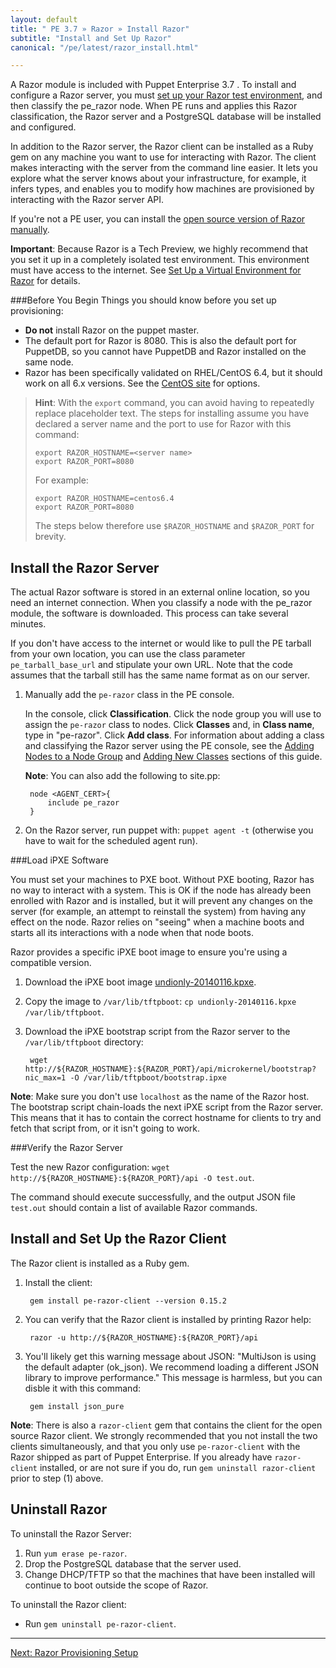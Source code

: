 ```yaml
---
layout: default
title: " PE 3.7 » Razor » Install Razor"
subtitle: "Install and Set Up Razor"
canonical: "/pe/latest/razor_install.html"

---
```

A Razor module is included with Puppet Enterprise 3.7 . To install and configure a Razor server, you must [set up your Razor test environment](./razor_prereqs.html), and then classify the pe_razor node. When PE runs and applies this Razor classification, the Razor server and a PostgreSQL database will be installed and configured.   

In addition to the Razor server, the Razor client can be installed as a Ruby gem on any machine you want to use for interacting with Razor. The client makes interacting with the server from the command line easier. It lets you explore what the server knows about your infrastructure, for example, it infers types, and enables you to modify how machines are provisioned by interacting with the Razor server API.

If you're not a PE user, you can install the [open source version of Razor manually](https://github.com/puppetlabs/razor-server/wiki/Installation). 
 
**Important**: Because Razor is a Tech Preview, we highly recommend that you set it up in a completely isolated test environment. This environment must have access to the internet. See [Set Up a Virtual Environment for Razor](./razor_prereqs.html) for details.
	 
###Before You Begin
Things you should know before you set up provisioning:

+ **Do not** install Razor on the puppet master.
+ The default port for Razor is 8080. This is also the default port for PuppetDB, so you cannot have PuppetDB and Razor installed on the same node.
+ Razor has been specifically validated on RHEL/CentOS 6.4, but it should work on all 6.x versions. See the [CentOS site](http://isoredirect.centos.org/centos/6/isos/x86_64/) for options.

>**Hint**: With the `export` command, you can avoid having to repeatedly replace placeholder text. The steps for installing assume you have declared a server name and the port to use for Razor with this command:
>
>     export RAZOR_HOSTNAME=<server name> 
>     export RAZOR_PORT=8080
>    
> For example: 
>
>	  export RAZOR_HOSTNAME=centos6.4 
>	  export RAZOR_PORT=8080	
>	
> The steps below therefore use `$RAZOR_HOSTNAME` and `$RAZOR_PORT` for brevity.

Install the Razor Server
-------------

The actual Razor software is stored in an external online location, so you need an internet connection. When you classify a node with the pe_razor module, the software is downloaded. This process can take several minutes. 

If you don't have access to the internet or would like to pull the PE tarball from your own location, you can use the class parameter `pe_tarball_base_url` and stipulate your own URL. Note that the code assumes that the tarball still has the same name format as on our server. 

1. Manually add the `pe-razor` class in the PE console. 

   In the console, click **Classification**. Click the node group you will use to assign the `pe-razor` class to nodes. Click **Classes** and, in **Class name**, type in "pe-razor". Click **Add class**. For information about adding a  class and classifying the Razor server using the PE console, see the [Adding Nodes to a Node Group](./console_classes_groups_getting_started.html#adding-nodes-to-a-node-group) and [Adding New Classes](./console_classes_groups_getting_started.html#adding-classes-to-a-node-group) sections of this guide. 


	**Note**: You can also add the following to site.pp:
	
		node <AGENT_CERT>{
			include pe_razor
		}
	
2. On the Razor server, run puppet with: `puppet agent -t` (otherwise you have to wait for the scheduled agent run).


###Load iPXE Software

You must set your machines to PXE boot. Without PXE booting, Razor has no way to interact with a system. This is OK if the node has already been enrolled with Razor and is installed, but it will prevent any changes on the server (for example, an attempt to reinstall the system) from having any effect on the node. Razor relies on "seeing" when a machine boots and starts all its interactions with a node when that node boots.

Razor provides a specific iPXE boot image to ensure you're using a compatible version. 

1. Download the iPXE boot image [undionly-20140116.kpxe](http://links.puppetlabs.com/pe-razor-ipxe-firmare-3.3).
2. Copy the image to `/var/lib/tftpboot`: `cp undionly-20140116.kpxe /var/lib/tftpboot`.
	
3. Download the iPXE bootstrap script from the Razor server to the `/var/lib/tftpboot` directory: 

		wget http://${RAZOR_HOSTNAME}:${RAZOR_PORT}/api/microkernel/bootstrap?nic_max=1 -O /var/lib/tftpboot/bootstrap.ipxe
		
 **Note**: Make sure you don't use `localhost` as the name of the Razor host. The bootstrap script chain-loads the next iPXE script from the Razor server. This means that it has to contain the correct hostname for clients to try and fetch that script from, or it isn't going to work.	
		
		
###Verify the Razor Server 

Test the new Razor configuration: `wget http://${RAZOR_HOSTNAME}:${RAZOR_PORT}/api -O test.out`.
	
The command should execute successfully, and the output JSON file `test.out` should contain a list of available Razor commands.


Install and Set Up the Razor Client
-------------

The Razor client is installed as a Ruby gem. 

1. Install the client:

		gem install pe-razor-client --version 0.15.2
		
2. You can verify that the Razor client is installed by printing Razor help:

		razor -u http://${RAZOR_HOSTNAME}:${RAZOR_PORT}/api

3. You'll likely get this warning message about JSON: "MultiJson is using the default adapter (ok_json). We recommend loading a different JSON library to improve performance."  This message is harmless, but you can disble it with this command:

		gem install json_pure

**Note**: There is also a `razor-client` gem that contains the client for the open source Razor client. We strongly recommended that you not install the two clients simultaneously, and that you only use `pe-razor-client` with the Razor shipped as part of Puppet Enterprise. If you already have `razor-client` installed, or are not sure if you do, run `gem uninstall razor-client` prior to step (1) above.

Uninstall Razor
-------------
To uninstall the Razor Server:

1. Run `yum erase pe-razor`.
2. Drop the PostgreSQL database that the server used.
3. Change DHCP/TFTP so that the machines that have been installed will continue to boot outside the scope of Razor.

To uninstall the Razor client:

+  Run `gem uninstall pe-razor-client`.


* * *

[Next: Razor Provisioning Setup](./razor_using.html)
